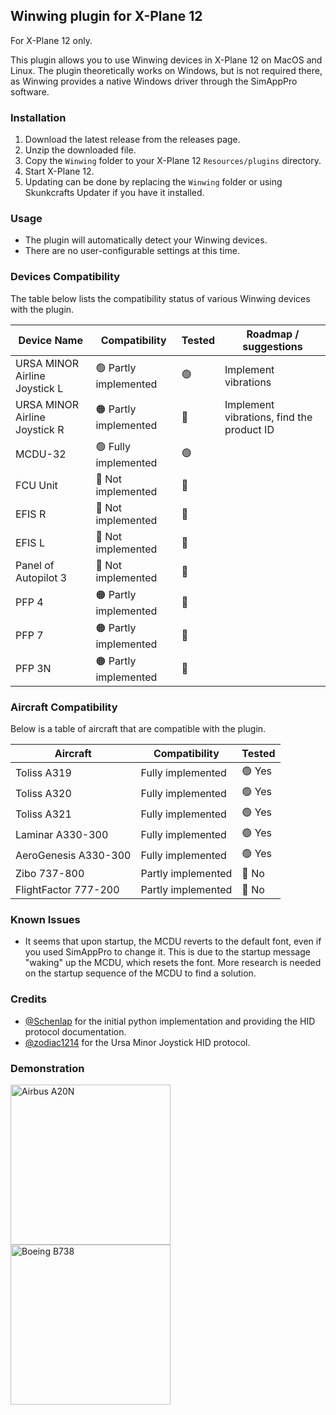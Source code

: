 ## Winwing plugin for X-Plane 12

For X-Plane 12 only.

This plugin allows you to use Winwing devices in X-Plane 12 on MacOS and Linux.
The plugin theoretically works on Windows, but is not required there, as Winwing provides a native Windows driver through the SimAppPro software.

### Installation

1. Download the latest release from the releases page.
2. Unzip the downloaded file.
3. Copy the `Winwing` folder to your X-Plane 12 `Resources/plugins` directory.
4. Start X-Plane 12.
5. Updating can be done by replacing the `Winwing` folder or using Skunkcrafts Updater if you have it installed.

### Usage

- The plugin will automatically detect your Winwing devices.
- There are no user-configurable settings at this time.

### Devices Compatibility

The table below lists the compatibility status of various Winwing devices with the plugin.

| Device Name                   | Compatibility         | Tested | Roadmap / suggestions                     |
| ----------------------------- | --------------------- | ------ | ----------------------------------------- |
| URSA MINOR Airline Joystick L | 🟢 Partly implemented | 🟢     | Implement vibrations                      |
| URSA MINOR Airline Joystick R | 🟠 Partly implemented | 🔴     | Implement vibrations, find the product ID |
| MCDU-32                       | 🟢 Fully implemented  | 🟢     |                                           |
| FCU Unit                      | 🔴 Not implemented    | 🔴     |                                           |
| EFIS R                        | 🔴 Not implemented    | 🔴     |                                           |
| EFIS L                        | 🔴 Not implemented    | 🔴     |                                           |
| Panel of Autopilot 3          | 🔴 Not implemented    | 🔴     |                                           |
| PFP 4                         | 🟠 Partly implemented | 🔴     |                                           |
| PFP 7                         | 🟠 Partly implemented | 🔴     |                                           |
| PFP 3N                        | 🟠 Partly implemented | 🔴     |                                           |

### Aircraft Compatibility

Below is a table of aircraft that are compatible with the plugin.

| Aircraft             | Compatibility      | Tested |
| -------------------- | ------------------ | ------ |
| Toliss A319          | Fully implemented  | 🟢 Yes |
| Toliss A320          | Fully implemented  | 🟢 Yes |
| Toliss A321          | Fully implemented  | 🟢 Yes |
| Laminar A330-300     | Fully implemented  | 🟢 Yes |
| AeroGenesis A330-300 | Fully implemented  | 🟢 Yes |
| Zibo 737-800         | Partly implemented | 🔴 No  |
| FlightFactor 777-200 | Partly implemented | 🔴 No  |

### Known Issues

- It seems that upon startup, the MCDU reverts to the default font, even if you used SimAppPro to change it. This is due to the startup message "waking" up the MCDU, which resets the font. More research is needed on the startup sequence of the MCDU to find a solution.

### Credits

- [@Schenlap](https://github.com/schenlap) for the initial python implementation and providing the HID protocol documentation.
- [@zodiac1214](https://github.com/zodiac1214) for the Ursa Minor Joystick HID protocol.

### Demonstration

<img src="https://github.com/user-attachments/assets/75d4e3e0-af9e-488f-bd5e-2d834bea110d" alt="Airbus A20N" width="256" />
<img src="https://github.com/user-attachments/assets/8f5750e2-f913-479a-9f7a-6e3d6c31382d" alt="Boeing B738" width="256" />
